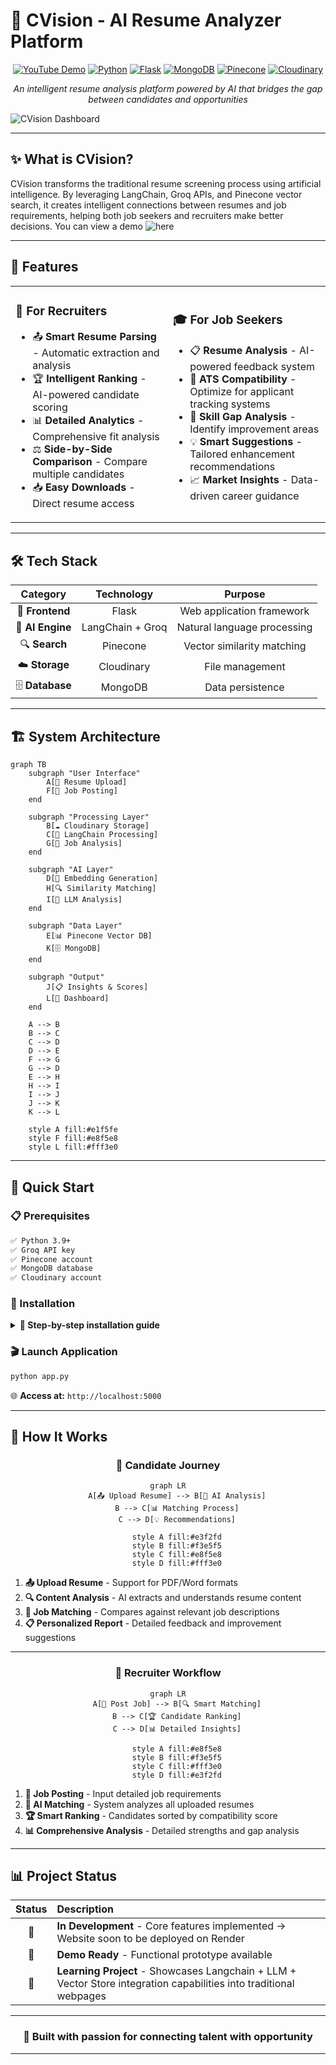 # 🎯 CVision - AI Resume Analyzer Platform

<div align="center">

[![YouTube Demo](https://img.shields.io/badge/YouTube-FF0000?style=for-the-badge&logo=youtube&logoColor=white)](https://youtu.be/g1Y-4byQIcc)
[![Python](https://img.shields.io/badge/Python-3776AB?style=for-the-badge&logo=python&logoColor=white)]()
[![Flask](https://img.shields.io/badge/Flask-000000?style=for-the-badge&logo=flask&logoColor=white)]()
[![MongoDB](https://img.shields.io/badge/MongoDB-4EA94B?style=for-the-badge&logo=mongodb&logoColor=white)]()
[![Pinecone](https://img.shields.io/badge/Pinecone-000000?style=for-the-badge&logo=pinecone&logoColor=white)]()
[![Cloudinary](https://img.shields.io/badge/Cloudinary-3448C5?style=for-the-badge&logo=cloudinary&logoColor=white)]()

*An intelligent resume analysis platform powered by AI that bridges the gap between candidates and opportunities*

</div>

![CVision Dashboard](https://github.com/user-attachments/assets/765263fc-7514-4380-8534-5f3688bd5735)

---

## ✨ What is CVision?

CVision transforms the traditional resume screening process using artificial intelligence. By leveraging LangChain, Groq APIs, and Pinecone vector search, it creates intelligent connections between resumes and job requirements, helping both job seekers and recruiters make better decisions.
You can view a demo ![here](https://youtu.be/g1Y-4byQIcc)

---

## 🚀 Features

<table>
<tr>
<td width="50%">

### 👔 **For Recruiters**
- 📤 **Smart Resume Parsing** - Automatic extraction and analysis
- 🏆 **Intelligent Ranking** - AI-powered candidate scoring
- 📊 **Detailed Analytics** - Comprehensive fit analysis
- ⚖️ **Side-by-Side Comparison** - Compare multiple candidates
- 📥 **Easy Downloads** - Direct resume access

</td>
<td width="50%">

### 🎓 **For Job Seekers**
- 📋 **Resume Analysis** - AI-powered feedback system
- 🤖 **ATS Compatibility** - Optimize for applicant tracking systems
- 🎯 **Skill Gap Analysis** - Identify improvement areas
- 💡 **Smart Suggestions** - Tailored enhancement recommendations
- 📈 **Market Insights** - Data-driven career guidance

</td>
</tr>
</table>

---

## 🛠️ Tech Stack

<div align="center">

| **Category** | **Technology** | **Purpose** |
|:------------:|:--------------:|:-----------:|
| 🎨 **Frontend** | Flask | Web application framework |
| 🤖 **AI Engine** | LangChain + Groq | Natural language processing |
| 🔍 **Search** | Pinecone | Vector similarity matching |
| ☁️ **Storage** | Cloudinary | File management |
| 🗄️ **Database** | MongoDB | Data persistence |

</div>

---

## 🏗️ System Architecture

```mermaid
graph TB
    subgraph "User Interface"
        A[📄 Resume Upload]
        F[📝 Job Posting]
    end
    
    subgraph "Processing Layer"
        B[☁️ Cloudinary Storage]
        C[🔗 LangChain Processing]
        G[🤖 Job Analysis]
    end
    
    subgraph "AI Layer"
        D[🧮 Embedding Generation]
        H[🔍 Similarity Matching]
        I[🧠 LLM Analysis]
    end
    
    subgraph "Data Layer"
        E[📊 Pinecone Vector DB]
        K[🗄️ MongoDB]
    end
    
    subgraph "Output"
        J[📋 Insights & Scores]
        L[📱 Dashboard]
    end
    
    A --> B
    B --> C
    C --> D
    D --> E
    F --> G
    G --> D
    E --> H
    H --> I
    I --> J
    J --> K
    K --> L
    
    style A fill:#e1f5fe
    style F fill:#e8f5e8
    style L fill:#fff3e0
```

---

## 🚀 Quick Start

### 📋 Prerequisites

```bash
✅ Python 3.9+
✅ Groq API key
✅ Pinecone account
✅ MongoDB database
✅ Cloudinary account
```

### 💾 Installation

<details>
<summary><b>🔽 Step-by-step installation guide</b></summary>

#### 1️⃣ **Clone Repository**
```bash
git clone https://github.com/sameeran4218/CVision.git
cd CVision
```

#### 2️⃣ **Setup Environment**
```bash
# Create virtual environment
python -m venv venv

# Activate environment
source venv/bin/activate  # Linux/Mac
# OR
venv\Scripts\activate     # Windows
```

#### 3️⃣ **Install Dependencies**
```bash
pip install -r requirements.txt
```

#### 4️⃣ **Configure Environment**
Create `.env` file:
```env
# AI Configuration
GROQ_API_KEY=your_groq_api_key

# Vector Database
PINECONE_API_KEY=your_pinecone_key
PINECONE_INDEX_NAME=your_index_name

# Database
MONGODB_URI=your_mongodb_connection_string

# File Storage
CLOUDINARY_CLOUD_NAME=your_cloud_name
CLOUDINARY_API_KEY=your_api_key
CLOUDINARY_API_SECRET=your_api_secret
```

</details>

### 🎬 **Launch Application**
```bash
python app.py
```

🌐 **Access at:** `http://localhost:5000`

---

## 🔄 How It Works

<div align="center">

### 👤 **Candidate Journey**

```mermaid
graph LR
    A[📤 Upload Resume] --> B[🤖 AI Analysis]
    B --> C[📊 Matching Process]
    C --> D[💡 Recommendations]
    
    style A fill:#e3f2fd
    style B fill:#f3e5f5
    style C fill:#e8f5e8
    style D fill:#fff3e0
```

</div>

1. **📤 Upload Resume** - Support for PDF/Word formats
2. **🔍 Content Analysis** - AI extracts and understands resume content
3. **🎯 Job Matching** - Compares against relevant job descriptions
4. **📋 Personalized Report** - Detailed feedback and improvement suggestions

---

<div align="center">

### 🏢 **Recruiter Workflow**

```mermaid
graph LR
    A[📝 Post Job] --> B[🔍 Smart Matching]
    B --> C[🏆 Candidate Ranking]
    C --> D[📊 Detailed Insights]
    
    style A fill:#e8f5e8
    style B fill:#f3e5f5
    style C fill:#fff3e0
    style D fill:#e3f2fd
```

</div>

1. **📝 Job Posting** - Input detailed job requirements
2. **🤖 AI Matching** - System analyzes all uploaded resumes
3. **🏆 Smart Ranking** - Candidates sorted by compatibility score
4. **📊 Comprehensive Analysis** - Detailed strengths and gap analysis

---

## 📊 Project Status

<div align="center">

| Status | Description |
|:------:|:------------|
| 🚧 | **In Development** - Core features implemented -> Website soon to be deployed on Render |
| 🧪 | **Demo Ready** - Functional prototype available |
| 🎯 | **Learning Project** - Showcases Langchain + LLM + Vector Store integration capabilities into traditional webpages |

</div>

---

<div align="center">

### 🌟 **Built with passion for connecting talent with opportunity**

---

</div>
